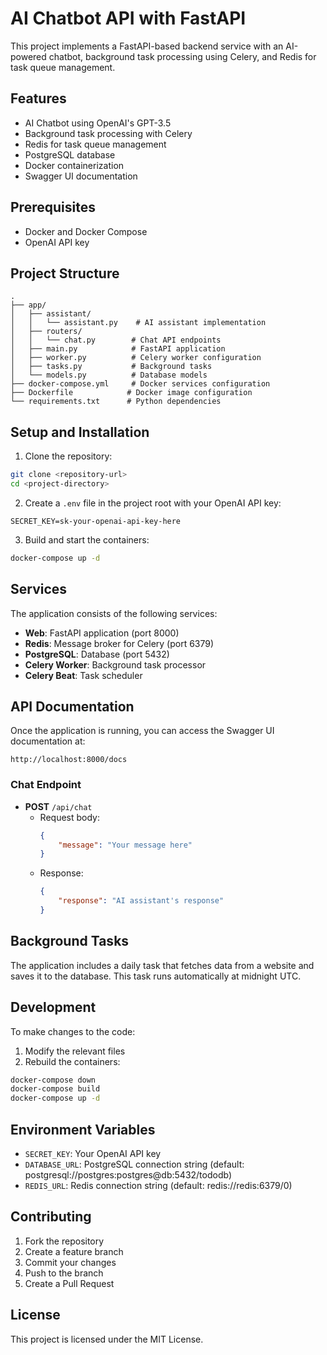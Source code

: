 # AI Chatbot API with FastAPI

This project implements a FastAPI-based backend service with an AI-powered chatbot, background task processing using Celery, and Redis for task queue management.

## Features

- AI Chatbot using OpenAI's GPT-3.5
- Background task processing with Celery
- Redis for task queue management
- PostgreSQL database
- Docker containerization
- Swagger UI documentation

## Prerequisites

- Docker and Docker Compose
- OpenAI API key

## Project Structure

```
.
├── app/
│   ├── assistant/
│   │   └── assistant.py    # AI assistant implementation
│   ├── routers/
│   │   └── chat.py        # Chat API endpoints
│   ├── main.py            # FastAPI application
│   ├── worker.py          # Celery worker configuration
│   ├── tasks.py           # Background tasks
│   └── models.py          # Database models
├── docker-compose.yml     # Docker services configuration
├── Dockerfile            # Docker image configuration
└── requirements.txt      # Python dependencies
```

## Setup and Installation

1. Clone the repository:
```bash
git clone <repository-url>
cd <project-directory>
```

2. Create a `.env` file in the project root with your OpenAI API key:
```
SECRET_KEY=sk-your-openai-api-key-here
```

3. Build and start the containers:
```bash
docker-compose up -d
```

## Services

The application consists of the following services:

- **Web**: FastAPI application (port 8000)
- **Redis**: Message broker for Celery (port 6379)
- **PostgreSQL**: Database (port 5432)
- **Celery Worker**: Background task processor
- **Celery Beat**: Task scheduler

## API Documentation

Once the application is running, you can access the Swagger UI documentation at:
```
http://localhost:8000/docs
```

### Chat Endpoint

- **POST** `/api/chat`
  - Request body:
    ```json
    {
        "message": "Your message here"
    }
    ```
  - Response:
    ```json
    {
        "response": "AI assistant's response"
    }
    ```

## Background Tasks

The application includes a daily task that fetches data from a website and saves it to the database. This task runs automatically at midnight UTC.

## Development

To make changes to the code:

1. Modify the relevant files
2. Rebuild the containers:
```bash
docker-compose down
docker-compose build
docker-compose up -d
```

## Environment Variables

- `SECRET_KEY`: Your OpenAI API key
- `DATABASE_URL`: PostgreSQL connection string (default: postgresql://postgres:postgres@db:5432/tododb)
- `REDIS_URL`: Redis connection string (default: redis://redis:6379/0)

## Contributing

1. Fork the repository
2. Create a feature branch
3. Commit your changes
4. Push to the branch
5. Create a Pull Request

## License

This project is licensed under the MIT License.
